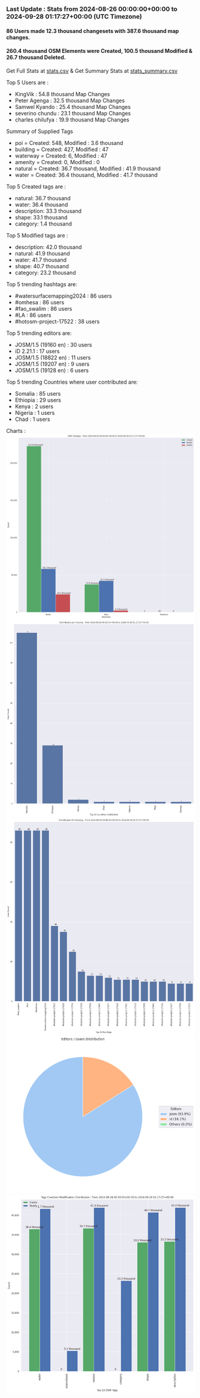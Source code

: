 ### Last Update : Stats from 2024-08-26 00:00:00+00:00 to 2024-09-28 01:17:27+00:00 (UTC Timezone)

#### 86 Users made 12.3 thousand changesets with 387.6 thousand map changes.
#### 260.4 thousand OSM Elements were Created, 100.5 thousand Modified & 26.7 thousand Deleted.
Get Full Stats at [stats.csv](/stats/watersurfacemapping/Daily/stats.csv)
 & Get Summary Stats at [stats_summary.csv](/stats/watersurfacemapping/Daily/stats_summary.csv)

Top 5 Users are : 
- KingVik : 54.8 thousand Map Changes
- Peter Agenga : 32.5 thousand Map Changes
- Samwel Kyando : 25.4 thousand Map Changes
- severino chundu : 23.1 thousand Map Changes
- charles chilufya : 19.9 thousand Map Changes

Summary of Supplied Tags
- poi = Created: 548, Modified : 3.6 thousand
- building = Created: 427, Modified : 47
- waterway = Created: 6, Modified : 47
- amenity = Created: 0, Modified : 0
- natural = Created: 36.7 thousand, Modified : 41.9 thousand
- water = Created: 36.4 thousand, Modified : 41.7 thousand


Top 5 Created tags are :
- natural: 36.7 thousand
- water: 36.4 thousand
- description: 33.3 thousand
- shape: 33.1 thousand
- category: 1.4 thousand


Top 5 Modified tags are :
- description: 42.0 thousand
- natural: 41.9 thousand
- water: 41.7 thousand
- shape: 40.7 thousand
- category: 23.2 thousand


Top 5 trending hashtags are:
- #watersurfacemapping2024 : 86 users
- #omhesa : 86 users
- #fao_swalim : 86 users
- #LA : 86 users
- #hotosm-project-17522 : 38 users


Top 5 trending editors are:
- JOSM/1.5 (19160 en) : 30 users
- iD 2.21.1 : 17 users
- JOSM/1.5 (18822 en) : 11 users
- JOSM/1.5 (19207 en) : 9 users
- JOSM/1.5 (19128 en) : 6 users


Top 5 trending Countries where user contributed are:
- Somalia : 85 users
- Ethiopia : 29 users
- Kenya : 2 users
- Nigeria : 1 users
- Chad : 1 users


 Charts : 
![Alt text](./stats_osm_changes.png) 
![Alt text](./stats_users_per_country.png) 
![Alt text](./stats_users_per_hashtag.png) 
![Alt text](./stats_editors_pie_chart.png) 
![Alt text](./stats_tags.png) 

